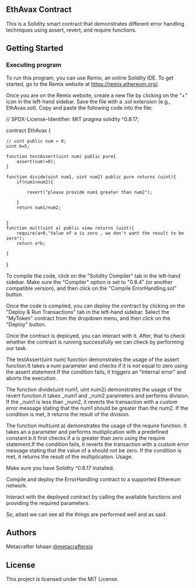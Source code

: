 ## EthAvax Contract

This is a Solidity smart contract that demonstrates different error handling techniques using assert, revert, and require functions.


## Getting Started

### Executing program

To run this program, you can use Remix, an online Solidity IDE. To get started, go to the Remix website at https://remix.ethereum.org/.

Once you are on the Remix website, create a new file by clicking on the "+" icon in the left-hand sidebar. Save the file with a .sol extension (e.g., EthAvax.sol). Copy and paste the following code into the file:

// SPDX-License-Identifier: MIT
pragma solidity ^0.8.17;

contract EthAvax {
   
    // uint public num = 0;
    uint b=5;

    function testAssert(uint num) public pure{
        assert(num!=0);
    }

    function divide(uint num1, uint num2) public pure returns (uint){
        if(num1<num2){
           
            revert("please provide num1 greater than num2");
            
        }
        return num1/num2;
       

    }
    function mult(uint a) public view returns (uint){
        require(a>0,"Value of a is zero , we don't want the result to be zero");
        return a*b;

    }

}


To compile the code, click on the "Solidity Compiler" tab in the left-hand sidebar. Make sure the "Compiler" option is set to "0.8.4" (or another compatible version), and then click on the "Compile ErrorHandling.sol" button.

Once the code is compiled, you can deploy the contract by clicking on the "Deploy & Run Transactions" tab in the left-hand sidebar. Select the "MyToken" contract from the dropdown menu, and then click on the "Deploy" button.

Once the contract is deployed, you can interact with it. After, that to check whether the contract is running successfully we can check by performing our task.

The testAssert(uint num) function demonstrates the usage of the assert function.It takes a num parameter and checks if it is not equal to zero using the assert statement.If the condition fails, it triggers an "Internal error" and aborts the execution.

The function divide(uint num1, uint num2) demonstrates the usage of the revert function.It takes _num1 and _num2 parameters and performs division.
If the _num1 is less than _num2, it reverts the transaction with a custom error message stating that the num1 should be greater than the num2.
If the condition is met, it returns the result of the division.

The function mult(uint a) demonstrates the usage of the require function.
It takes an a parameter and performs multiplication with a predefined constant b.It first checks if a is greater than zero using the require statement.If the condition fails, it reverts the transaction with a custom error message stating that the value of a should not be zero.
If the condition is met, it returns the result of the multiplication.
Usage.

Make sure you have Solidity ^0.8.17 installed.

Compile and deploy the ErrorHandling contract to a supported Ethereum network.

Interact with the deployed contract by calling the available functions and providing the required parameters.

So, atlast we can see all the things are performed well and as said.

## Authors

Metacrafter Ishaan
[@metacraftersio](https://twitter.com/metacraftersio)


## License

This project is licensed under the MIT License.
